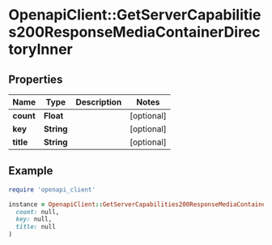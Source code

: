# OpenapiClient::GetServerCapabilities200ResponseMediaContainerDirectoryInner

## Properties

| Name | Type | Description | Notes |
| ---- | ---- | ----------- | ----- |
| **count** | **Float** |  | [optional] |
| **key** | **String** |  | [optional] |
| **title** | **String** |  | [optional] |

## Example

```ruby
require 'openapi_client'

instance = OpenapiClient::GetServerCapabilities200ResponseMediaContainerDirectoryInner.new(
  count: null,
  key: null,
  title: null
)
```

